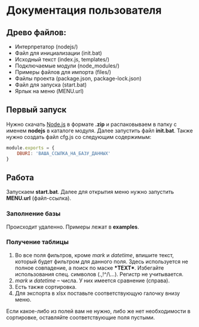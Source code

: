 # Документация пользователя
## Древо файлов:
- Интерпретатор (nodejs/)
- Файл для инициализации (init.bat)
- Исходный текст (index.js, templates/)
- Подключаемые модули (node_modules/)
- Примеры файлов для импорта (files/)
- Файлы проекта (package.json, package-lock.json)
- Файл для запуска (start.bat)
- Ярлык на меню (MENU.url)

## Первый запуск
Нужно скачать [Node.js](https://nodejs.org/en/download/) в формате **.zip** и распаковываем в папку с именем **nodejs** в каталоге модуля. Далее запустить файл **init.bat**.
Также нужно создать файл cfg.js со следующим содержимым:
```javascript
module.exports = {
    DBURI: 'ВАША_ССЫЛКА_НА_БАЗУ_ДАННЫХ'
}
```

## Работа
Запускаем **start.bat**. Далее для открытия меню нужно запустить **MENU.url** (файл-ссылка).

### Заполнение базы
Происходит удаленно. Примеры лежат в **examples**.

### Получение таблицы
1. Во все поля фильтров, кроме *mark* и *datetime*, впишите текст, который будет фильтром для данного поля. Здесь используется не полное совпадение, а поиск по маске **\*TEXT\***. Избегайте использования спец. символов (.,!^/\…). Регистр не учитывается.
2. *mark* и *datetime* – числа. У них имеется сравнение (справа).
3. Есть также сортировка.
4. Для экспорта в xlsx поставьте соответствующую галочку внизу меню.

Если какое-либо из полей вам не нужно, либо же нет необходимости в сортировке, оставляйте соответствующие поля пустыми.